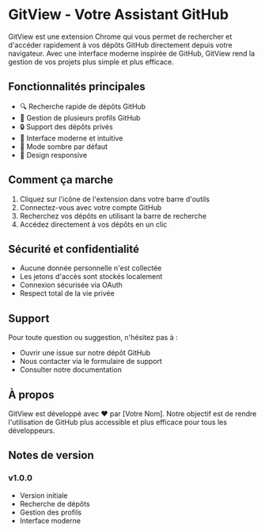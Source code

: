 # GitView - Votre Assistant GitHub

GitView est une extension Chrome qui vous permet de rechercher et d'accéder rapidement à vos dépôts GitHub directement depuis votre navigateur. Avec une interface moderne inspirée de GitHub, GitView rend la gestion de vos projets plus simple et plus efficace.

## Fonctionnalités principales

- 🔍 Recherche rapide de dépôts GitHub
- 👥 Gestion de plusieurs profils GitHub
- 🔒 Support des dépôts privés
- 🎨 Interface moderne et intuitive
- 🌙 Mode sombre par défaut
- 📱 Design responsive

## Comment ça marche

1. Cliquez sur l'icône de l'extension dans votre barre d'outils
2. Connectez-vous avec votre compte GitHub
3. Recherchez vos dépôts en utilisant la barre de recherche
4. Accédez directement à vos dépôts en un clic

## Sécurité et confidentialité

- Aucune donnée personnelle n'est collectée
- Les jetons d'accès sont stockés localement
- Connexion sécurisée via OAuth
- Respect total de la vie privée

## Support

Pour toute question ou suggestion, n'hésitez pas à :
- Ouvrir une issue sur notre dépôt GitHub
- Nous contacter via le formulaire de support
- Consulter notre documentation

## À propos

GitView est développé avec ❤️ par [Votre Nom]. Notre objectif est de rendre l'utilisation de GitHub plus accessible et plus efficace pour tous les développeurs.

## Notes de version

### v1.0.0
- Version initiale
- Recherche de dépôts
- Gestion des profils
- Interface moderne 